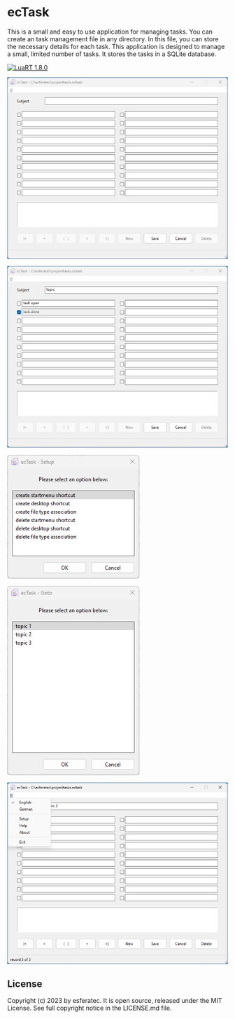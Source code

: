 # ecTask

This is a small and easy to use application for managing tasks.
You can create an task management file in any directory. In this file, you can store the necessary details for each task.
This application is designed to manage a small, limited number of tasks.
It stores the tasks in a SQLite database.

[![LuaRT 1.8.0](https://badgen.net/badge/LuaRT/1.8.0/blue)](https://github.com/samyeyo/LuaRT)

![Screenshot](README01.png)

![Screenshot](README02.png)

![Screenshot](README03.png)

![Screenshot](README04.png)

![Screenshot](README05.png)

## License

Copyright (c) 2023 by esferatec.
It is open source, released under the MIT License.
See full copyright notice in the LICENSE.md file.
